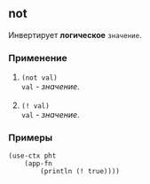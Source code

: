 ## not
Инвертирует __логическое__ `значение`.

### Применение

1. `(not val)`<br>
`val` - _значение_.<br><br>
2. `(! val)`<br>
`val` - _значение_.

### Примеры

```pihta
(use-ctx pht
    (app-fn
        (println (! true))))
```
